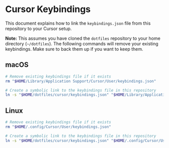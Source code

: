 # Cursor Keybindings

This document explains how to link the `keybindings.json` file from this repository to your Cursor setup.

**Note:** This assumes you have cloned the `dotfiles` repository to your home directory (`~/dotfiles`). The following commands will remove your existing keybindings. Make sure to back them up if you want to keep them.

## macOS

```sh
# Remove existing keybindings file if it exists
rm "$HOME/Library/Application Support/Cursor/User/keybindings.json"

# Create a symbolic link to the keybindings file in this repository
ln -s "$HOME/dotfiles/cursor/keybindings.json" "$HOME/Library/Application Support/Cursor/User/keybindings.json"
```

## Linux

```sh
# Remove existing keybindings file if it exists
rm "$HOME/.config/Cursor/User/keybindings.json"

# Create a symbolic link to the keybindings file in this repository
ln -s "$HOME/dotfiles/cursor/keybindings.json" "$HOME/.config/Cursor/User/keybindings.json"
```
